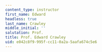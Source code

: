 ```yaml
---
content_type: instructor
first_name: Edward
headless: true
last_name: Crawley
middle_initial: ''
salutation: Prof.
title: Prof. Edward Crawley
uid: e042c8f9-995f-cc11-0a2a-5aafa674c5e6
---
```

